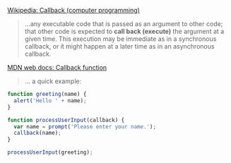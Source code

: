 [Wikipedia: Callback (computer programming)](https://en.wikipedia.org/wiki/Callback_(computer_programming))

>...any executable code that is passed as an argument to other code; that other code is expected to **call back (execute)** the argument at a given time. This execution may be immediate as in a synchronous callback, or it might happen at a later time as in an asynchronous callback.

[MDN web docs: Callback function](https://developer.mozilla.org/en-US/docs/Glossary/Callback_function)

>... a quick example:
```js
function greeting(name) {
  alert('Hello ' + name);
}

function processUserInput(callback) {
  var name = prompt('Please enter your name.');
  callback(name);
}

processUserInput(greeting);
```
